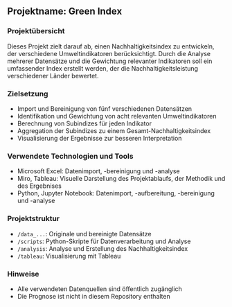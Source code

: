 ## Projektname: Green Index


### Projektübersicht

Dieses Projekt zielt darauf ab, einen Nachhaltigkeitsindex zu entwickeln, der verschiedene Umweltindikatoren berücksichtigt. Durch die Analyse mehrerer Datensätze und die Gewichtung relevanter Indikatoren soll ein umfassender Index erstellt werden, der die Nachhaltigkeitsleistung verschiedener Länder bewertet.


### Zielsetzung

* Import und Bereinigung von fünf verschiedenen Datensätzen
* Identifikation und Gewichtung von acht relevanten Umweltindikatoren
* Berechnung von Subindizes für jeden Indikator
* Aggregation der Subindizes zu einem Gesamt-Nachhaltigkeitsindex
* Visualisierung der Ergebnisse zur besseren Interpretation


### Verwendete Technologien und Tools

* Microsoft Excel: Datenimport, -bereinigung und -analyse
* Miro, Tableau: Visuelle Darstellung des Projektablaufs, der Methodik und des Ergebnises 
* Python, Jupyter Notebook: Datenimport, -aufbereitung, -bereinigung und -analyse


### Projektstruktur

* `/data_...`: Originale und bereinigte Datensätze
* `/scripts`: Python-Skripte für Datenverarbeitung und Analyse
* `/analysis`: Analyse und Erstellung des Nachhaltigkeitsindex
* `/tableau`: Visualisierung mit Tableau


### Hinweise

* Alle verwendeten Datenquellen sind öffentlich zugänglich
* Die Prognose ist nicht in diesem Repository enthalten